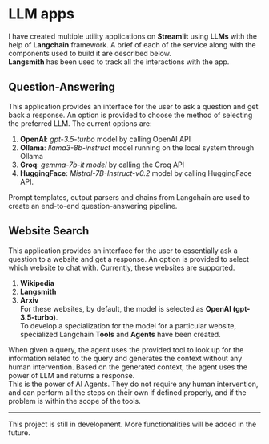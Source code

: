 # LLM apps

I have created multiple utility applications on **Streamlit** using **LLMs** with the help of **Langchain** framework. A brief of each of the service along with the components used to build it are described below.<br>
**Langsmith** has been used to track all the interactions with the app.

## Question-Answering
This application provides an interface for the user to ask a question and get back a response. An option is provided to choose the method of selecting the preferred LLM. The current options are:
1. **OpenAI**: *gpt-3.5-turbo* model by calling OpenAI API
2. **Ollama**: *llama3-8b-instruct* model running on the local system through Ollama
3. **Groq**: *gemma-7b-it model* by calling the Groq API
4. **HuggingFace**: *Mistral-7B-Instruct-v0.2* model by calling HuggingFace API.

Prompt templates, output parsers and chains from Langchain are used to create an end-to-end question-answering pipeline.

## Website Search
This application provides an interface for the user to essentially ask a question to a website and get a response. An option is provided to select which website to chat with. Currently, these websites are supported.
1. **Wikipedia**
2. **Langsmith**
3. **Arxiv**<br>
For these websites, by default, the model is selected as **OpenAI (gpt-3.5-turbo)**.<br>
To develop a specialization for the model for a particular website, specialized Langchain **Tools** and **Agents** have been created.

When given a query, the agent uses the provided tool to look up for the information related to the query and generates the context without any human intervention. Based on the generated context, the agent uses the power of LLM and returns a response.<br>
This is the power of AI Agents. They do not require any human intervention, and can perform all the steps on their own if defined properly, and if the problem is within the scope of the tools.

---

This project is still in development. More functionalities will be added in the future.
